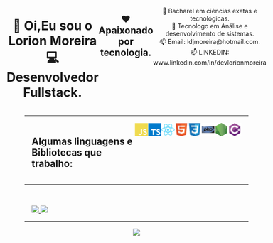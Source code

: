
<div style="display: flex; margin: 1rem; text-align:center; justify-content: center;"><br>

<h1>👋 Oi,Eu sou o Lorion Moreira💻<br>
Desenvolvedor Fullstack.</h1>

<h2>❤️ Apaixonado por tecnologia.</h2>

<p style="display: flex; flex-direction: column">
 🔭 Bacharel em ciências exatas e tecnológicas.<br/>
 🌱 Tecnologo em Análise e desenvolvimento de sistemas.<br/>
 📫 Email: ldjmoreira@hotmail.com.<br/>
 📫 LINKEDIN: www.linkedin.com/in/devlorionmoreira
</p>
</div>
<hr>
<div style="display: flex; margin: 1rem; justify-content: center;"><br>
  <h2> Algumas linguagens e Bibliotecas  que trabalho:</h2>
 <img align="center" alt="Rafa-Js" height="30" width="40" src="https://raw.githubusercontent.com/devicons/devicon/master/icons/javascript/javascript-plain.svg">
  <img align="center" alt="Lorion-Ts" height="30" width="40" src="https://raw.githubusercontent.com/devicons/devicon/master/icons/typescript/typescript-plain.svg">
  <img align="center" alt="Lorion-React" height="30" width="40" src="https://raw.githubusercontent.com/devicons/devicon/master/icons/react/react-original.svg">
 
  <img align="center" alt="Lorion-HTML" height="30" width="40" src="https://raw.githubusercontent.com/devicons/devicon/master/icons/html5/html5-original.svg">
  <img align="center" alt="Lorion-CSS" height="30" width="40" src="https://raw.githubusercontent.com/devicons/devicon/master/icons/css3/css3-original.svg">
 <img align="center" alt="Lorion-CSS" height="30" width="40" src="https://raw.githubusercontent.com/devicons/devicon/master/icons/php/php-original.svg">
 <img align="center" alt="Lorion-CSS" height="30" width="40" src="https://raw.githubusercontent.com/github/explore/80688e429a7d4ef2fca1e82350fe8e3517d3494d/topics/nodejs/nodejs.png" />
 <img align="center" alt="Rafa-Csharp" height="30" width="40" src="https://raw.githubusercontent.com/devicons/devicon/master/icons/csharp/csharp-original.svg">
  
  

</div>

<hr>


<br>
<div style="margin: 1rem;  justify-content: center;">
  <a href="https://github.com/ldjmoreira">
  <img height="180em" src="https://github-readme-stats.vercel.app/api?username=ldjmoreira&show_icons=true&theme=dracula&include_all_commits=true&count_private=true"/>
  <img height="180em" src="https://github-readme-stats.vercel.app/api/top-langs/?username=ldjmoreira&layout=compact&langs_count=7&theme=dracula"/>
 </a>
</div>
<hr>
 
<div style="display: flex; margin: 1rem;  justify-content: center;>
<a href="https://www.linkedin.com/in/lorionmoreira/" >
 <img src ="https://img.shields.io/badge/LinkedIn-0077B5?style=for-the-badge&logo=linkedin&logoColor=white"/>
</a>
</div>

  
<!---
ldjmoreira/ldjmoreira is a ✨ special ✨ repository because its `README.md` (this file) appears on your GitHub profile.
You can click the Preview link to take a look at your changes.
--->
